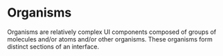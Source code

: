 # Organisms
Organisms are relatively complex UI components composed of groups of molecules and/or atoms and/or other organisms. These organisms form distinct sections of an interface.